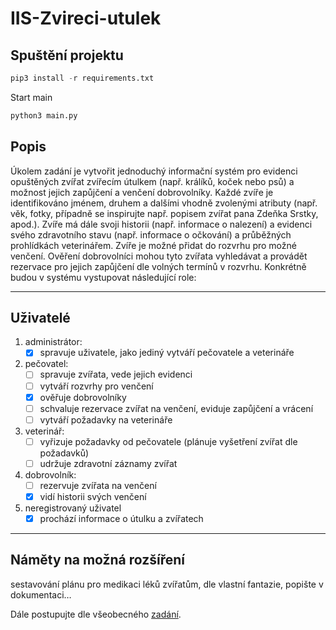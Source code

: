 # IIS-Zvireci-utulek

## Spuštění projektu

```py
pip3 install -r requirements.txt
```

Start main

```bash
python3 main.py
```

## Popis

Úkolem zadání je vytvořit jednoduchý informační systém pro evidenci opuštěných zvířat zvířecím útulkem (např. králíků, koček nebo psů) a možnost jejich zapůjčení a venčení dobrovolníky. Každé zvíře je identifikováno jménem, druhem a dalšími vhodně zvolenými atributy (např. věk, fotky, případně se inspirujte např. popisem zvířat pana Zdeňka Srstky, apod.). Zvíře má dále svoji historii (např. informace o nalezení) a evidenci svého zdravotního stavu (např. informace o očkování) a průběžných prohlídkách veterinářem. Zvíře je možné přidat do rozvrhu pro možné venčení. Ověření dobrovolníci mohou tyto zvířata vyhledávat a provádět rezervace pro jejich zapůjčení dle volných termínů v rozvrhu. Konkrétně budou v systému vystupovat následující role:

---

## Uživatelé

1. administrátor:
    - [x] spravuje uživatele, jako jediný vytváří pečovatele a veterináře

2. pečovatel:
    - [ ] spravuje zvířata, vede jejich evidenci
    - [ ] vytváří rozvrhy pro venčení
    - [x] ověřuje dobrovolníky
    - [ ] schvaluje rezervace zvířat na venčení, eviduje zapůjčení a vrácení
    - [ ] vytváří požadavky na veterináře

3. veterinář:
    - [ ] vyřizuje požadavky od pečovatele (plánuje vyšetření zvířat dle požadavků)
    - [ ] udržuje zdravotní záznamy zvířat

4. dobrovolník:
    - [ ] rezervuje zvířata na venčení
    - [x] vidí historii svých venčení

5. neregistrovaný uživatel
    - [x] prochází informace o útulku a zvířatech

---

## Náměty na možná rozšíření

sestavování plánu pro medikaci léků zvířatům,
dle vlastní fantazie, popište v dokumentaci…

Dále postupujte dle všeobecného [zadání](https://moodle.vut.cz/mod/page/view.php?id=238239).
